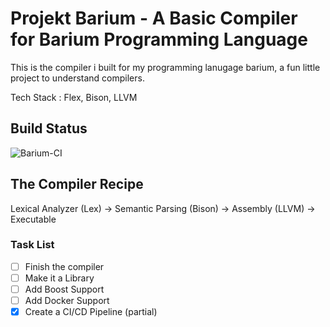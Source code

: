 # Projekt Barium - A Basic Compiler for Barium Programming Language

This is the compiler i built for my programming lanugage barium, a fun little project to understand compilers.

Tech Stack : Flex, Bison, LLVM

## Build Status

![Barium-CI](https://github.com/satyajitghana/ProjektBarium/workflows/Barium-CI/badge.svg)

## The Compiler Recipe

Lexical Analyzer (Lex) -> Semantic Parsing (Bison) -> Assembly (LLVM) -> Executable


### Task List

- [ ] Finish the compiler
- [ ] Make it a Library
- [ ] Add Boost Support
- [ ] Add Docker Support
- [X] Create a CI/CD Pipeline (partial)